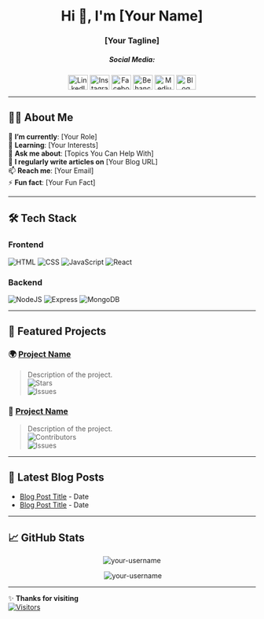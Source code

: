 <!-- Template for README profile github that can replace the placeholders with their own information -->





<h1 align="center">Hi 👋, I'm [Your Name]</h1>
<h3 align="center">[Your Tagline]</h3>

<h5 align="center">Social Media:</h5>
<p align="center">
<a href="[Your LinkedIn URL]" target="blank"><img align="center" src="https://raw.githubusercontent.com/rahuldkjain/github-profile-readme-generator/master/src/images/icons/Social/linked-in-alt.svg" alt="LinkedIn" height="30" width="40" /></a>
<a href="[Your Instagram URL]" target="blank"><img align="center" src="https://raw.githubusercontent.com/rahuldkjain/github-profile-readme-generator/master/src/images/icons/Social/instagram.svg" alt="Instagram" height="30" width="40" /></a>
<a href="[Your Facebook URL]" target="blank"><img align="center" src="https://raw.githubusercontent.com/rahuldkjain/github-profile-readme-generator/master/src/images/icons/Social/facebook.svg" alt="Facebook" height="30" width="40" /></a>
<a href="[Your Behance URL]" target="blank"><img align="center" src="https://raw.githubusercontent.com/rahuldkjain/github-profile-readme-generator/master/src/images/icons/Social/behance.svg" alt="Behance" height="30" width="40" /></a>
<a href="[Your Medium URL]" target="blank"><img align="center" src="https://raw.githubusercontent.com/rahuldkjain/github-profile-readme-generator/master/src/images/icons/Social/medium.svg" alt="Medium" height="30" width="40" /></a>
<a href="[Your Blog URL]" target="blank"><img align="center" src="https://raw.githubusercontent.com/rahuldkjain/github-profile-readme-generator/master/src/images/icons/Social/rss.svg" alt="Blog" height="30" width="40" /></a>
</p>

---

## 🧑‍💻 **About Me**  
🔭 **I’m currently**: [Your Role]  
🌱 **Learning**: [Your Interests]  
💬 **Ask me about**: [Topics You Can Help With]  
📝 **I regularly write articles on** [Your Blog URL]  
📫 **Reach me**: [Your Email]  
⚡ **Fun fact**: [Your Fun Fact]  

---

## 🛠️ **Tech Stack**

### **Frontend**
![HTML](https://img.shields.io/badge/HTML-E34F26?style=flat&logo=html5&logoColor=white)
![CSS](https://img.shields.io/badge/CSS-1572B6?style=flat&logo=css3&logoColor=white)
![JavaScript](https://img.shields.io/badge/JavaScript-F7DF1E?style=flat&logo=javascript&logoColor=black)
![React](https://img.shields.io/badge/React-61DAFB?style=flat&logo=react&logoColor=black)

### **Backend**
![NodeJS](https://img.shields.io/badge/NodeJS-339933?style=flat&logo=node.js&logoColor=white)
![Express](https://img.shields.io/badge/Express-000000?style=flat&logo=express&logoColor=white)
![MongoDB](https://img.shields.io/badge/MongoDB-47A248?style=flat&logo=mongodb&logoColor=white)

---

## 🚀 **Featured Projects**

### 🌍 [Project Name](#)  
> Description of the project.  
> ![Stars](https://img.shields.io/github/stars/your-username/project-name?style=social)  
> ![Issues](https://img.shields.io/github/issues/your-username/project-name?style=flat)  

### 🍔 [Project Name](#)  
> Description of the project.  
> ![Contributors](https://img.shields.io/github/contributors/your-username/project-name?style=flat)  
> ![Issues](https://img.shields.io/github/issues/your-username/project-name?style=flat)  

---

## 📝 **Latest Blog Posts**

- [Blog Post Title](#) - Date  
- [Blog Post Title](#) - Date  

---

## 📈 **GitHub Stats**

<p align="center"><img src="https://github-readme-streak-stats.herokuapp.com/?user=your-username&" alt="your-username" /></p>
<p align="center">&nbsp;<img src="https://github-readme-stats.vercel.app/api?username=your-username&show_icons=true&locale=en" alt="your-username" /></p>

---

✨ **Thanks for visiting**  
[![Visitors](https://visitor-badge.laobi.icu/badge?page_id=your-username.your-username)](https://github.com/your-username)
